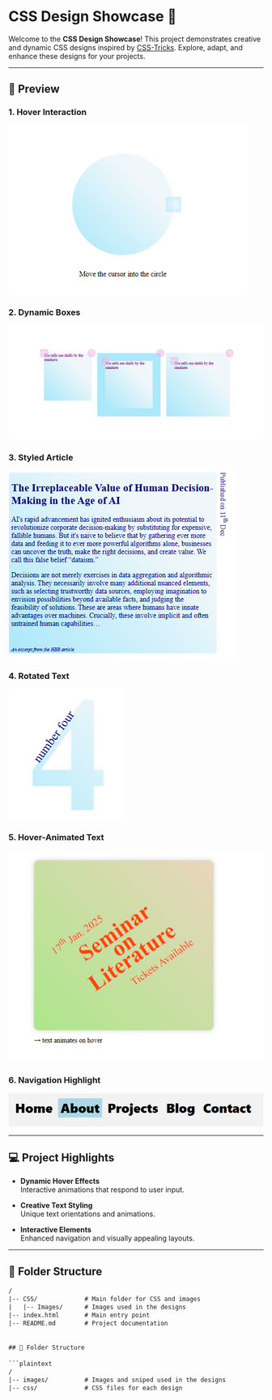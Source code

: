 # CSS Design Showcase 🌟

Welcome to the **CSS Design Showcase**! This project demonstrates creative and dynamic CSS designs inspired by [CSS-Tricks](https://css-tricks.com/category/articles/). Explore, adapt, and enhance these designs for your projects.

---

## 📸 Preview

### 1. Hover Interaction  
![Hover Interaction](https://github.com/kavinda9210/Learn-CSS/raw/main/CSS/Images/T1.PNG)

### 2. Dynamic Boxes  
![Dynamic Boxes](https://github.com/kavinda9210/Learn-CSS/raw/main/CSS/Images/T2.PNG)

### 3. Styled Article  
![Styled Article](https://github.com/kavinda9210/Learn-CSS/raw/main/CSS/Images/T3.PNG)

### 4. Rotated Text  
![Rotated Text](https://github.com/kavinda9210/Learn-CSS/raw/main/CSS/Images/T4.PNG)

### 5. Hover-Animated Text  
![Hover-Animated Text](https://github.com/kavinda9210/Learn-CSS/raw/main/CSS/Images/T5.PNG)

### 6. Navigation Highlight  
![Navigation Highlight](https://github.com/kavinda9210/Learn-CSS/raw/main/CSS/Images/T6.PNG)

---

## 💻 Project Highlights

- **Dynamic Hover Effects**  
  Interactive animations that respond to user input.

- **Creative Text Styling**  
  Unique text orientations and animations.

- **Interactive Elements**  
  Enhanced navigation and visually appealing layouts.

---

## 📂 Folder Structure

```plaintext
/
|-- CSS/             # Main folder for CSS and images
|   |-- Images/      # Images used in the designs
|-- index.html       # Main entry point
|-- README.md        # Project documentation


## 📂 Folder Structure

```plaintext
/
|-- images/          # Images and sniped used in the designs
|-- css/             # CSS files for each design
